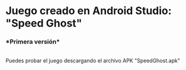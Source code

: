 <h1>Juego creado en Android Studio: "Speed Ghost" </h1>
<h3>*Primera versión*</h3>
<br>
Puedes probar el juego descargando el archivo APK "SpeedGhost.apk"
